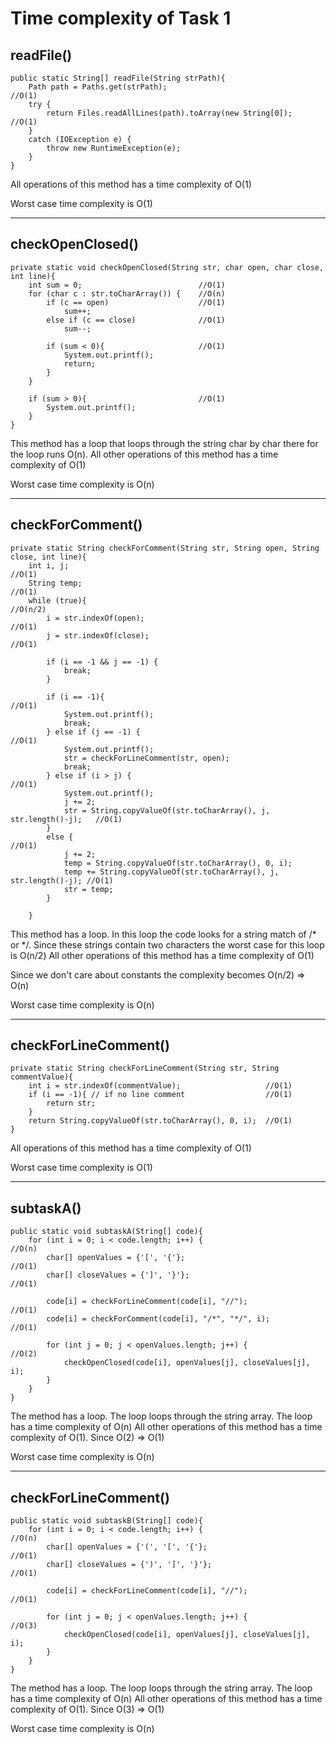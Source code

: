 # Time complexity of Task 1

## readFile()

    public static String[] readFile(String strPath){
        Path path = Paths.get(strPath);                              //O(1)
        try {
            return Files.readAllLines(path).toArray(new String[0]);  //O(1)
        }
        catch (IOException e) {
            throw new RuntimeException(e);
        }
    }

All operations of this method has a time complexity of O(1)

Worst case time complexity is O(1)

---

## checkOpenClosed()

    private static void checkOpenClosed(String str, char open, char close, int line){
        int sum = 0;                          //O(1)
        for (char c : str.toCharArray()) {    //O(n)
            if (c == open)                    //O(1)
                sum++;
            else if (c == close)              //O(1)
                sum--;

            if (sum < 0){                     //O(1)
                System.out.printf();
                return;
            }
        }

        if (sum > 0){                         //O(1)
            System.out.printf();
        }
    }

This method has a loop that loops through the string char by char there for the loop runs O(n).
All other operations of this method has a time complexity of O(1)

Worst case time complexity is O(n)

---

## checkForComment()

    private static String checkForComment(String str, String open, String close, int line){
        int i, j;                                                                 //O(1)
        String temp;                                                              //O(1)
        while (true){                                                             //O(n/2)
            i = str.indexOf(open);                                                //O(1)
            j = str.indexOf(close);                                               //O(1)

            if (i == -1 && j == -1) {
                break;
            }

            if (i == -1){                                                         //O(1)
                System.out.printf();
                break;
            } else if (j == -1) {                                                 //O(1)
                System.out.printf();
                str = checkForLineComment(str, open);
                break;
            } else if (i > j) {                                                   //O(1)
                System.out.printf();
                j += 2;
                str = String.copyValueOf(str.toCharArray(), j, str.length()-j);   //O(1)
            }
            else {                                                                //O(1)
                j += 2;
                temp = String.copyValueOf(str.toCharArray(), 0, i);
                temp += String.copyValueOf(str.toCharArray(), j, str.length()-j); //O(1)
                str = temp;
            }

        }

This method has a loop. In this loop the code looks for a string match of /* or */. 
Since these strings contain two characters the worst case for this loop is O(n/2)
All other operations of this method has a time complexity of O(1)

Since we don't care about constants the complexity becomes O(n/2) => O(n)

Worst case time complexity is O(n)

---

## checkForLineComment()

    private static String checkForLineComment(String str, String commentValue){
        int i = str.indexOf(commentValue);                   //O(1)
        if (i == -1){ // if no line comment                  //O(1)
            return str;
        }
        return String.copyValueOf(str.toCharArray(), 0, i);  //O(1)
    }

All operations of this method has a time complexity of O(1)

Worst case time complexity is O(1)

---

## subtaskA()

    public static void subtaskA(String[] code){
        for (int i = 0; i < code.length; i++) {                               //O(n)
            char[] openValues = {'[', '{'};                                   //O(1)
            char[] closeValues = {']', '}'};                                  //O(1)

            code[i] = checkForLineComment(code[i], "//");                     //O(1)
            code[i] = checkForComment(code[i], "/*", "*/", i);                //O(1)

            for (int j = 0; j < openValues.length; j++) {                     //O(2)
                checkOpenClosed(code[i], openValues[j], closeValues[j], i);  
            }
        }
    }

The method has a loop. The loop loops through the string array. The loop has a time complexity of O(n)
All other operations of this method has a time complexity of O(1). Since O(2) => O(1) 

Worst case time complexity is O(n)

---

## checkForLineComment()

    public static void subtaskB(String[] code){
        for (int i = 0; i < code.length; i++) {                               //O(n)
            char[] openValues = {'(', '[', '{'};                              //O(1)
            char[] closeValues = {')', ']', '}'};                             //O(1)

            code[i] = checkForLineComment(code[i], "//");                     //O(1)

            for (int j = 0; j < openValues.length; j++) {                     //O(3)
                checkOpenClosed(code[i], openValues[j], closeValues[j], i);
            }
        }
    }

The method has a loop. The loop loops through the string array. The loop has a time complexity of O(n)
All other operations of this method has a time complexity of O(1). Since O(3) => O(1)

Worst case time complexity is O(n)

















